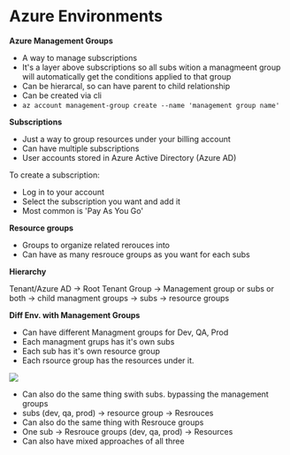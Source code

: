 # Azure Environments


__Azure Management Groups__

- A way to manage subscriptions
- It's a layer above subscriptions so all subs wition a managmeent group will automatically get the conditions applied to that group
- Can be hierarcal, so can have parent to child relationship
- Can be created via cli 
- `az account management-group create --name 'management group name' `

__Subscriptions__

- Just a way to group resources under your billing account
- Can have multiple subscriptions
- User accounts stored in Azure Active Directory (Azure AD)

To create a subscription:

- Log in to your account
- Select the subscription you want and add it
- Most common is 'Pay As You Go'

__Resource groups__

- Groups to organize related rerouces into
- Can have as many resrouce groups as you want for each subs

__Hierarchy__ 

Tenant/Azure AD -> Root Tenant Group -> Management group or subs or both -> child managment groups -> subs -> resource groups

__Diff Env. with Management Groups__

- Can have different Managment groups for Dev, QA, Prod
- Each managment grups has it's own subs
- Each sub has it's own resource group
- Each rsource group has the resources under it. 

![](https://miro.medium.com/max/700/1%2AEKZ0Jni6S_0hEJg0QnqlWA.png)

- Can also do the same thing swith subs. bypassing the management groups
- subs (dev, qa, prod) -> resource group -> Resrouces
- Can also do the same thing with Resrouce groups
- One sub -> Resrouce groups (dev, qa, prod) -> Resources
- Can also have mixed approaches of all three 